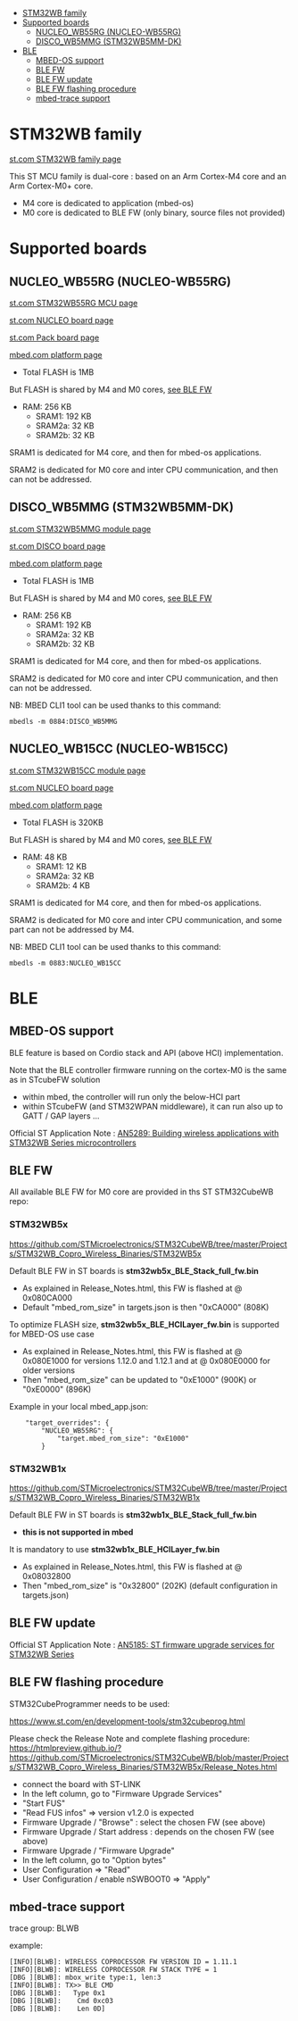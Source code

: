 * [STM32WB family](#stm32wb-family)
* [Supported boards](#supported-boards)
   * [NUCLEO_WB55RG (NUCLEO-WB55RG)](#nucleo_wb55rg-nucleo-wb55rg)
   * [DISCO_WB5MMG (STM32WB5MM-DK)](#disco_wb5mmg-stm32wb5mm-dk)
* [BLE](#ble)
   * [MBED-OS support](#mbed-os-support)
   * [BLE FW](#ble-fw)
   * [BLE FW update](#ble-fw-update)
   * [BLE FW flashing procedure](#ble-fw-flashing-procedure)
   * [mbed-trace support](#mbed-trace-support)


# STM32WB family

[st.com STM32WB family page](https://www.st.com/en/microcontrollers-microprocessors/stm32wb-series.html)

This ST MCU family is dual-core : based on an Arm Cortex-M4 core and an Arm Cortex-M0+ core.

- M4 core is dedicated to application (mbed-os)
- M0 core is dedicated to BLE FW (only binary, source files not provided)

# Supported boards

## NUCLEO_WB55RG (NUCLEO-WB55RG)

[st.com STM32WB55RG MCU page](https://www.st.com/en/microcontrollers-microprocessors/stm32wb55rg.html)

[st.com NUCLEO board page](https://www.st.com/en/evaluation-tools/nucleo-wb55rg.html)

[st.com Pack board page](https://www.st.com/en/evaluation-tools/p-nucleo-wb55.html)

[mbed.com platform page](https://os.mbed.com/platforms/ST-Nucleo-WB55RG/)

- Total FLASH is 1MB

But FLASH is shared by M4 and M0 cores, [see BLE FW](#ble-fw)

- RAM: 256 KB
    - SRAM1: 192 KB
    - SRAM2a: 32 KB
    - SRAM2b: 32 KB

SRAM1 is dedicated for M4 core, and then for mbed-os applications.

SRAM2 is dedicated for M0 core and inter CPU communication, and then can not be addressed.


## DISCO_WB5MMG (STM32WB5MM-DK)

[st.com STM32WB5MMG module page](https://www.st.com/en/microcontrollers-microprocessors/stm32wb5mmg.html)

[st.com DISCO board page](https://www.st.com/en/evaluation-tools/stm32wb5mm-dk.html)

[mbed.com platform page](https://os.mbed.com/platforms/DISCO-WB5MMG/)

- Total FLASH is 1MB

But FLASH is shared by M4 and M0 cores, [see BLE FW](#ble-fw)

- RAM: 256 KB
    - SRAM1: 192 KB
    - SRAM2a: 32 KB
    - SRAM2b: 32 KB

SRAM1 is dedicated for M4 core, and then for mbed-os applications.

SRAM2 is dedicated for M0 core and inter CPU communication, and then can not be addressed.

NB: MBED CLI1 tool can be used thanks to this command:
```
mbedls -m 0884:DISCO_WB5MMG
```


## NUCLEO_WB15CC (NUCLEO-WB15CC)

[st.com STM32WB15CC module page](https://www.st.com/en/microcontrollers-microprocessors/stm32wb15cc.html)

[st.com NUCLEO board page]()

[mbed.com platform page](https://os.mbed.com/platforms/ST-NUCLEO-WB15CC/)

- Total FLASH is 320KB

But FLASH is shared by M4 and M0 cores, [see BLE FW](#ble-fw)

- RAM: 48 KB
    - SRAM1:  12 KB
    - SRAM2a: 32 KB
    - SRAM2b:  4 KB

SRAM1 is dedicated for M4 core, and then for mbed-os applications.

SRAM2 is dedicated for M0 core and inter CPU communication, and some part can not be addressed by M4.

NB: MBED CLI1 tool can be used thanks to this command:
```
mbedls -m 0883:NUCLEO_WB15CC
```


# BLE

## MBED-OS support

BLE feature is based on Cordio stack and API (above HCI) implementation.

Note that the BLE controller firmware running on the cortex-M0 is the same as in STcubeFW solution

- within mbed, the controller will run only the below-HCI part
- within STcubeFW (and STM32WPAN middleware), it can run also up to GATT / GAP layers ...

Official ST Application Note : 
[AN5289: Building wireless applications with STM32WB Series microcontrollers](https://www.st.com/resource/en/application_note/dm00598033-building-wireless-applications-with-stm32wb-series-microcontrollers-stmicroelectronics.pdf)

## BLE FW

All available BLE FW for M0 core are provided in ths ST STM32CubeWB repo:

### STM32WB5x

https://github.com/STMicroelectronics/STM32CubeWB/tree/master/Projects/STM32WB_Copro_Wireless_Binaries/STM32WB5x

Default BLE FW in ST boards is **stm32wb5x_BLE_Stack_full_fw.bin**
- As explained in Release_Notes.html, this FW is flashed at @ 0x080CA000
- Default "mbed_rom_size" in targets.json is then "0xCA000" (808K)

To optimize FLASH size, **stm32wb5x_BLE_HCILayer_fw.bin** is supported for MBED-OS use case
- As explained in Release_Notes.html, this FW is flashed at @ 0x080E1000 for versions 1.12.0 and 1.12.1 and at @ 0x080E0000 for older versions
- Then "mbed_rom_size" can be updated to "0xE1000" (900K) or "0xE0000" (896K)

Example in your local mbed_app.json:
```
    "target_overrides": {
        "NUCLEO_WB55RG": {
            "target.mbed_rom_size": "0xE1000"
        }
```

### STM32WB1x

https://github.com/STMicroelectronics/STM32CubeWB/tree/master/Projects/STM32WB_Copro_Wireless_Binaries/STM32WB1x

Default BLE FW in ST boards is **stm32wb1x_BLE_Stack_full_fw.bin**
- **this is not supported in mbed**

It is mandatory to use **stm32wb1x_BLE_HCILayer_fw.bin**
- As explained in Release_Notes.html, this FW is flashed at @ 0x08032800
- Then "mbed_rom_size" is "0x32800" (202K) (default configuration in targets.json)


## BLE FW update

Official ST Application Note : 
[AN5185: ST firmware upgrade services for STM32WB Series](http://www.st.com/st-web-ui/static/active/en/resource/technical/document/application_note/DM00513965.pdf)


## BLE FW flashing procedure

STM32CubeProgrammer needs to be used:

https://www.st.com/en/development-tools/stm32cubeprog.html

Please check the Release Note and complete flashing procedure:
https://htmlpreview.github.io/?https://github.com/STMicroelectronics/STM32CubeWB/blob/master/Projects/STM32WB_Copro_Wireless_Binaries/STM32WB5x/Release_Notes.html

- connect the board with ST-LINK
- In the left column, go to "Firmware Upgrade Services"
- "Start FUS"
- "Read FUS infos" => version v1.2.0 is expected
- Firmware Upgrade / "Browse" : select the chosen FW (see above)
- Firmware Upgrade / Start address : depends on the chosen FW (see above)
- Firmware Upgrade / "Firmware Upgrade"
- In the left column, go to "Option bytes"
- User Configuration => "Read"
- User Configuration / enable nSWBOOT0 => "Apply"


## mbed-trace support

trace group: BLWB

example:
````
[INFO][BLWB]: WIRELESS COPROCESSOR FW VERSION ID = 1.11.1
[INFO][BLWB]: WIRELESS COPROCESSOR FW STACK TYPE = 1
[DBG ][BLWB]: mbox_write type:1, len:3
[INFO][BLWB]: TX>> BLE CMD
[DBG ][BLWB]:   Type 0x1
[DBG ][BLWB]:    Cmd 0xc03
[DBG ][BLWB]:    Len 0D]
````
